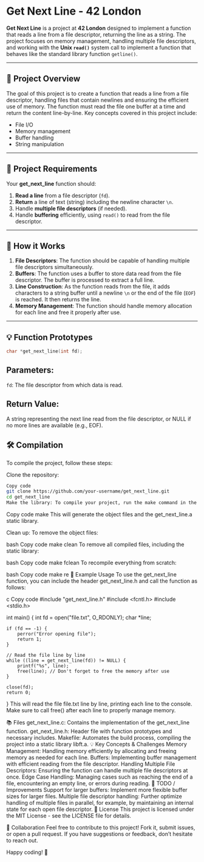# Get Next Line - 42 London

**Get Next Line** is a project at **42 London** designed to implement a function that reads a line from a file descriptor, returning the line as a string. The project focuses on memory management, handling multiple file descriptors, and working with the **Unix `read()`** system call to implement a function that behaves like the standard library function `getline()`.

---

## 🔑 Project Overview

The goal of this project is to create a function that reads a line from a file descriptor, handling files that contain newlines and ensuring the efficient use of memory. The function must read the file one buffer at a time and return the content line-by-line. Key concepts covered in this project include:

- File I/O
- Memory management
- Buffer handling
- String manipulation

---

## 📝 Project Requirements

Your **get_next_line** function should:
1. **Read a line** from a file descriptor (`fd`).
2. **Return** a line of text (string) including the newline character `\n`.
3. Handle **multiple file descriptors** (if needed).
4. Handle **buffering** efficiently, using `read()` to read from the file descriptor.

---

## 🚀 How it Works

1. **File Descriptors**: The function should be capable of handling multiple file descriptors simultaneously.
2. **Buffers**: The function uses a buffer to store data read from the file descriptor. The buffer is processed to extract a full line.
3. **Line Construction**: As the function reads from the file, it adds characters to a string buffer until a newline `\n` or the end of the file (`EOF`) is reached. It then returns the line.
4. **Memory Management**: The function should handle memory allocation for each line and free it properly after use.

---

## 💡 Function Prototypes


```c
char *get_next_line(int fd);
```

## Parameters:

`fd`: The file descriptor from which data is read.

## Return Value:

A string representing the next line read from the file descriptor, or NULL if no more lines are available (e.g., EOF).

## 🛠️ Compilation
To compile the project, follow these steps:

Clone the repository:

```bash
Copy code
git clone https://github.com/your-username/get_next_line.git
cd get_next_line
Make the library: To compile your project, run the make command in the project directory:
```

Copy code
make
This will generate the object files and the get_next_line.a static library.

Clean up: To remove the object files:

bash
Copy code
make clean
To remove all compiled files, including the static library:

bash
Copy code
make fclean
To recompile everything from scratch:

bash
Copy code
make re
🧪 Example Usage
To use the get_next_line function, you can include the header get_next_line.h and call the function as follows:

c
Copy code
#include "get_next_line.h"
#include <fcntl.h>
#include <stdio.h>

int main() {
    int fd = open("file.txt", O_RDONLY);
    char *line;

    if (fd == -1) {
        perror("Error opening file");
        return 1;
    }

    // Read the file line by line
    while ((line = get_next_line(fd)) != NULL) {
        printf("%s", line);
        free(line); // Don't forget to free the memory after use
    }

    close(fd);
    return 0;
}
This will read the file file.txt line by line, printing each line to the console. Make sure to call free() after each line to properly manage memory.

📚 Files
get_next_line.c: Contains the implementation of the get_next_line function.
get_next_line.h: Header file with function prototypes and necessary includes.
Makefile: Automates the build process, compiling the project into a static library libft.a.
💡 Key Concepts & Challenges
Memory Management: Handling memory efficiently by allocating and freeing memory as needed for each line.
Buffers: Implementing buffer management with efficient reading from the file descriptor.
Handling Multiple File Descriptors: Ensuring the function can handle multiple file descriptors at once.
Edge Case Handling: Managing cases such as reaching the end of a file, encountering an empty line, or errors during reading.
🚧 TODO / Improvements
Support for larger buffers: Implement more flexible buffer sizes for larger files.
Multiple file descriptor handling: Further optimize handling of multiple files in parallel, for example, by maintaining an internal state for each open file descriptor.
📄 License
This project is licensed under the MIT License - see the LICENSE file for details.

🤝 Collaboration
Feel free to contribute to this project! Fork it, submit issues, or open a pull request. If you have suggestions or feedback, don’t hesitate to reach out.

Happy coding! 🚀
